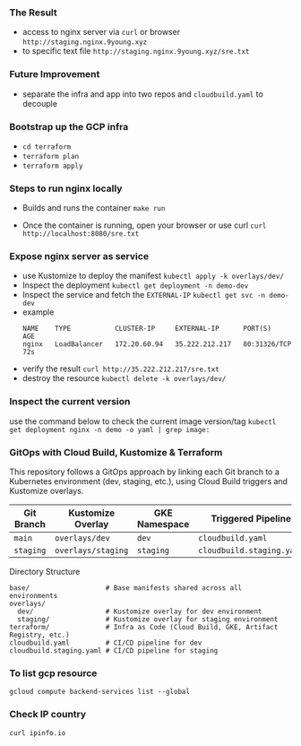 ### The Result
- access to nginx server via `curl` or  browser `http://staging.nginx.9young.xyz`
- to specific text file `http://staging.nginx.9young.xyz/sre.txt`

### Future Improvement
- separate the infra and app into two repos and `cloudbuild.yaml` to decouple

### Bootstrap up the GCP infra
- `cd terraform`
- `terraform plan`
- `terraform apply`

### Steps to run nginx locally
- Builds and runs the container
`make run`     

- Once the container is running, open your browser or use curl
`curl http://localhost:8080/sre.txt`

### Expose nginx server as service
- use Kustomize to deploy the manifest 
`kubectl apply -k overlays/dev/`
- Inspect the deployment
`kubectl get deployment -n demo-dev`
- Inspect the service and fetch the `EXTERNAL-IP`
`kubectl get svc -n demo-dev`
- example
    ```
    NAME    TYPE           CLUSTER-IP     EXTERNAL-IP      PORT(S)        AGE
    nginx   LoadBalancer   172.20.60.94   35.222.212.217   80:31326/TCP   72s
    ```
- verify the result
`curl http://35.222.212.217/sre.txt`
- destroy the resource
`kubectl delete -k overlays/dev/`

### Inspect the current version
use the command below to check the current image version/tag
`kubectl get deployment nginx -n demo -o yaml | grep image:`

### GitOps with Cloud Build, Kustomize & Terraform
This repository follows a GitOps approach by linking each Git branch to a Kubernetes environment (dev, staging, etc.), using Cloud Build triggers and Kustomize overlays.

| Git Branch | Kustomize Overlay  | GKE Namespace | Triggered Pipeline        |
| ---------- | ------------------ | ------------- | ------------------------- |
| `main`     | `overlays/dev`     | `dev`         | `cloudbuild.yaml`         |
| `staging`  | `overlays/staging` | `staging`     | `cloudbuild.staging.yaml` |

Directory Structure
```declarative
base/                   # Base manifests shared across all environments
overlays/
  dev/                  # Kustomize overlay for dev environment
  staging/              # Kustomize overlay for staging environment
terraform/              # Infra as Code (Cloud Build, GKE, Artifact Registry, etc.)
cloudbuild.yaml         # CI/CD pipeline for dev
cloudbuild.staging.yaml # CI/CD pipeline for staging
```

### To list gcp resource
`gcloud compute backend-services list --global`

### Check IP country
`curl ipinfo.io`